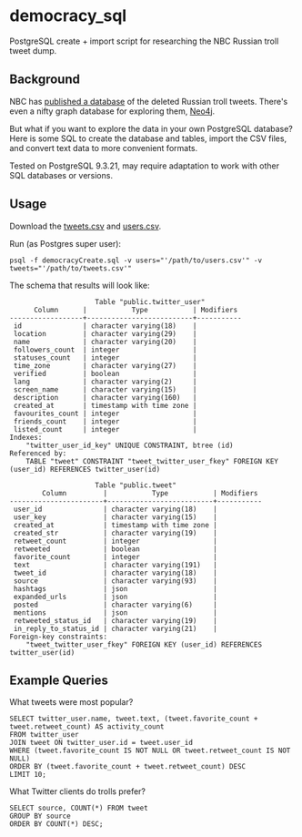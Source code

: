 # democracy_sql

PostgreSQL create + import script for researching the NBC Russian troll tweet dump.

## Background

NBC has [published a database](https://www.nbcnews.com/tech/social-media/now-available-more-200-000-deleted-russian-troll-tweets-n844731) of the deleted Russian troll tweets. There's even a nifty graph database for exploring them, [Neo4j](https://neo4j.com/sandbox-v2/).

But what if you want to explore the data in your own PostgreSQL database? Here is some SQL to create the database and tables, import the CSV files, and convert text data to more convenient formats.

Tested on PostgreSQL 9.3.21, may require adaptation to work with other SQL databases or versions.

## Usage

Download the [tweets.csv](http://nodeassets.nbcnews.com/russian-twitter-trolls/tweets.csv) and [users.csv](http://nodeassets.nbcnews.com/russian-twitter-trolls/users.csv).

Run (as Postgres super user):

`psql -f democracyCreate.sql -v users="'/path/to/users.csv'" -v tweets="'/path/to/tweets.csv'"`

The schema that results will look like:

```
                     Table "public.twitter_user"
      Column      |           Type           | Modifiers 
------------------+--------------------------+-----------
 id               | character varying(18)    | 
 location         | character varying(29)    | 
 name             | character varying(20)    | 
 followers_count  | integer                  | 
 statuses_count   | integer                  | 
 time_zone        | character varying(27)    | 
 verified         | boolean                  | 
 lang             | character varying(2)     | 
 screen_name      | character varying(15)    | 
 description      | character varying(160)   | 
 created_at       | timestamp with time zone | 
 favourites_count | integer                  | 
 friends_count    | integer                  | 
 listed_count     | integer                  | 
Indexes:
    "twitter_user_id_key" UNIQUE CONSTRAINT, btree (id)
Referenced by:
    TABLE "tweet" CONSTRAINT "tweet_twitter_user_fkey" FOREIGN KEY (user_id) REFERENCES twitter_user(id)

                     Table "public.tweet"
        Column         |           Type           | Modifiers 
-----------------------+--------------------------+-----------
 user_id               | character varying(18)    | 
 user_key              | character varying(15)    | 
 created_at            | timestamp with time zone | 
 created_str           | character varying(19)    | 
 retweet_count         | integer                  | 
 retweeted             | boolean                  | 
 favorite_count        | integer                  | 
 text                  | character varying(191)   | 
 tweet_id              | character varying(18)    | 
 source                | character varying(93)    | 
 hashtags              | json                     | 
 expanded_urls         | json                     | 
 posted                | character varying(6)     | 
 mentions              | json                     | 
 retweeted_status_id   | character varying(19)    | 
 in_reply_to_status_id | character varying(21)    | 
Foreign-key constraints:
    "tweet_twitter_user_fkey" FOREIGN KEY (user_id) REFERENCES twitter_user(id)
```


## Example Queries

What tweets were most popular?

```
SELECT twitter_user.name, tweet.text, (tweet.favorite_count + tweet.retweet_count) AS activity_count
FROM twitter_user
JOIN tweet ON twitter_user.id = tweet.user_id
WHERE (tweet.favorite_count IS NOT NULL OR tweet.retweet_count IS NOT NULL)
ORDER BY (tweet.favorite_count + tweet.retweet_count) DESC
LIMIT 10;
```

What Twitter clients do trolls prefer?

```
SELECT source, COUNT(*) FROM tweet
GROUP BY source
ORDER BY COUNT(*) DESC;
```

